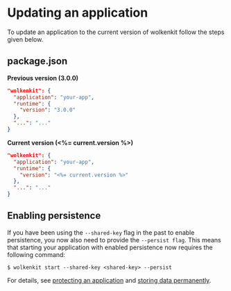 # Updating an application

To update an application to the current version of wolkenkit follow the steps given below.

## package.json

**Previous version (3.0.0)**

```json
"wolkenkit": {
  "application": "your-app",
  "runtime": {
    "version": "3.0.0"
  },
  "...": "..."
}
```

**Current version (<%= current.version %>)**

```json
"wolkenkit": {
  "application": "your-app",
  "runtime": {
    "version": "<%= current.version %>"
  },
  "...": "..."
}
```

## Enabling persistence

If you have been using the `--shared-key` flag in the past to enable persistence, you now also need to provide the `--persist flag`. This means that starting your application with enabled persistence now requires the following command:

```shell
$ wolkenkit start --shared-key <shared-key> --persist
```

For details, see [protecting an application](../../../../latest/reference/using-the-cli/protecting-an-application/) and [storing data permanently](../../../../latest/reference/using-the-cli/storing-data-permanently/).
